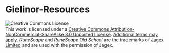 # Gielinor-Resources

![Creative Commons License](https://i.creativecommons.org/l/by-nc-sa/3.0/88x31.png)<br>
This work is licensed under a [Creative Commons Attribution-NonCommercial-ShareAlike 3.0 Unported License](http://creativecommons.org/licenses/by-nc-sa/3.0/). [Additional terms may apply](meta/COPYRIGHTS.md).
*RuneScape* and *RuneScape Old School* are the trademarks of [Jagex Limited](http://jagex.com/) and are used with the permission of Jagex.
